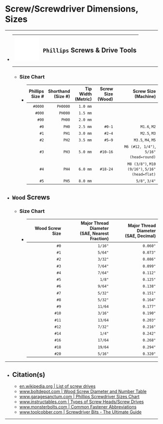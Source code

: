 <!-- https://github.com/mcavallo-git/Coding/blob/main/hardware/screws-screwdrivers/phillips-head_dimensions-sizes.md -->

# Screw/Screwdriver Dimensions, Sizes

***

- | ![screw-head-phillips-icon.white.svg](images/screw-head-phillips-icon.white.svg) | <h2>`Phillips` Screws & Drive Tools</h2> |
  | ---------------------------------------------------------------------------------: | -------------------------------------------------------------: |
  ***
  - ### Size Chart
    - | Phillips<br />Size # | Shorthand<br />(Size #) | Tip Width<br />(Metric) |               Screw Size<br/>(Wood) |                        Screw Size<br/>(Machine) |
      | -------------------: | ----------------------: | ----------------------: | ----------------------------------: | ----------------------------------------------: |
      |              `#0000` |                `PH0000` |                `1.0 mm` |                                     |                                                 |
      |               `#000` |                 `PH000` |                `1.5 mm` |                                     |                                                 |
      |                `#00` |                  `PH00` |                `2.0 mm` |                                     |                                                 |
      |                 `#0` |                   `PH0` |                `2.5 mm` |                              `#0-1` |                                    `M1.6`, `M2` |
      |                 `#1` |                   `PH1` |                `3.0 mm` |                              `#2–4` |                                    `M2.5`, `M3` |
      |                 `#2` |                   `PH2` |                `3.5 mm` |                              `#5–9` |                              `M3.5`, `M4`, `M5` |
      |                 `#3` |                   `PH3` |                `5.0 mm` |                          	`#10–16` |          `M6 (#12, 1/4")`, `5/16" (head=round)` |
      |                 `#4` |                   `PH4` |                `6.0 mm` |                            `#18-24` | `M8 (3/8")`, `M10 (9/16")`, `5/16" (head=flat)` |
      |                 `#5` |                   `PH5` |                `8.0 mm` |                                     |                                  `5/8"`, `3/4"` |

- ## `Wood` Screws
  - ### Size Chart
    - | Wood Screw Size | Major Thread Diameter<br />(SAE, Nearest Fraction) | Major Thread Diameter<br />(SAE, Decimal) |
      | --------------: | -------------------------------------------------: | ----------------------------------------: |
      |            `#0` |                                            `1/16"` |                                  `0.060"` |
      |            `#1` |                                            `5/64"` |                                  `0.073"` |
      |            `#2` |                                            `3/32"` |                                  `0.086"` |
      |            `#3` |                                            `7/64"` |                                  `0.099"` |
      |            `#4` |                                            `7/64"` |                                  `0.112"` |
      |            `#5` |                                             `1/8"` |                                  `0.125"` |
      |            `#6` |                                            `9/64"` |                                  `0.138"` |
      |            `#7` |                                            `5/32"` |                                  `0.151"` |
      |            `#8` |                                            `5/32"` |                                  `0.164"` |
      |            `#9` |                                            `11/64` |                                  `0.177"` |
      |           `#10` |                                            `3/16"` |                                  `0.190"` |
      |           `#11` |                                            `13/64` |                                  `0.203"` |
      |           `#12` |                                            `7/32"` |                                  `0.216"` |
      |           `#14` |                                             `1/4"` |                                  `0.242"` |
      |           `#16` |                                            `17/64` |                                  `0.268"` |
      |           `#18` |                                            `19/64` |                                  `0.294"` |
      |           `#20` |                                            `5/16"` |                                  `0.320"` |

***

- ## Citation(s)
  - [en.wikipedia.org | List of screw drives](https://en.wikipedia.org/wiki/List_of_screw_drives)
  - [www.boltdepot.com | Wood Screw Diameter and Number Table](https://www.boltdepot.com/fastener-information/wood-screws/Wood-Screw-Diameter.aspx)
  - [www.garagesanctum.com | Phillips Screwdriver Sizes Chart](https://www.garagesanctum.com/size-chart/screwdriver-sizes-chart/#ftoc-heading-4)
  - [www.instructables.com | Types of Screw Heads/Screw Drives](https://www.instructables.com/Types-of-Screw-Heads/)
  - [www.monsterbolts.com | Common Fastener Abbreviations](https://monsterbolts.com/pages/abbreviations)
  - [www.toolcobber.com | Screwdriver Bits - The Ultimate Guide](https://www.toolcobber.com.au/power-tools/drilling/accessories/screwdriver-bits/)

***

